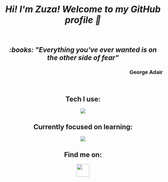 <h1 align="center"> <em> <strong>Hi!  I'm Zuza! Welcome to my GitHub profile 👋<strong> </em>  </h1>
<br>
<h2 align="center"> <em> <strong> :books: "Everything you've ever wanted is on the other side of fear"<strong> </em> </h2>
<h3 align="right"> George Adair </h3>
<br>
<h2 align="center">Tech I use:</h2>
<p align="center">
  <a href="https://skillicons.dev">
    <img src="https://skillicons.dev/icons?i=react,javascript,html,css,sass,styledcomponents,vite,github,git,figma" />
  </a>
</p>
<h2 align="center">Currently focused on learning:</h2>
<p align="center">
  <a href="https://skillicons.dev">
    <img src="https://skillicons.dev/icons?i=typescript,nextjs,astro,supabase,materialui" />
  </a>
</p>
  <h2 align="center">Find me on:</h2>
<p align="center">
<a href="https://www.linkedin.com/in/zuzanna-usakiewicz/" target="blank"> <img src="https://cdn.jsdelivr.net/gh/devicons/devicon/icons/linkedin/linkedin-original.svg" width="40" height="40" />
  </a> </p>
<br>
